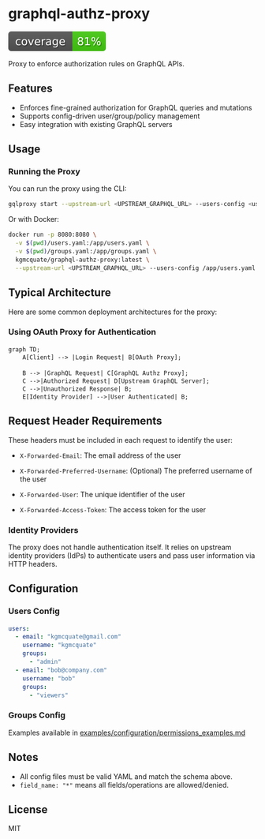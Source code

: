 # graphql-authz-proxy

![Coverage](./graphql_authz_proxy/coverage.svg)

Proxy to enforce authorization rules on GraphQL APIs.

## Features

- Enforces fine-grained authorization for GraphQL queries and mutations
- Supports config-driven user/group/policy management
- Easy integration with existing GraphQL servers

## Usage

### Running the Proxy

You can run the proxy using the CLI:

```bash
gqlproxy start --upstream-url <UPSTREAM_GRAPHQL_URL> --users-config <users.yaml> --groups-config <groups.yaml>
```

Or with Docker:

```bash
docker run -p 8080:8080 \
  -v $(pwd)/users.yaml:/app/users.yaml \
  -v $(pwd)/groups.yaml:/app/groups.yaml \
  kgmcquate/graphql-authz-proxy:latest \
  --upstream-url <UPSTREAM_GRAPHQL_URL> --users-config /app/users.yaml --groups-config /app/groups.yaml
```

## Typical Architecture

Here are some common deployment architectures for the proxy:

### Using OAuth Proxy for Authentication

```mermaid
graph TD;
    A[Client] --> |Login Request| B[OAuth Proxy];
    
    B --> |GraphQL Request| C[GraphQL Authz Proxy];
    C -->|Authorized Request| D[Upstream GraphQL Server];
    C -->|Unauthorized Response| B;
    E[Identity Provider] -->|User Authenticated| B;
```

## Request Header Requirements

These headers must be included in each request to identify the user:

- `X-Forwarded-Email`: The email address of the user

- `X-Forwarded-Preferred-Username`: (Optional) The preferred username of the user

- `X-Forwarded-User`: The unique identifier of the user
  
- `X-Forwarded-Access-Token`: The access token for the user

### Identity Providers

The proxy does not handle authentication itself. It relies on upstream identity providers (IdPs) to authenticate users and pass user information via HTTP headers.

## Configuration

### Users Config

```yaml
users:
  - email: "kgmcquate@gmail.com"
    username: "kgmcquate"
    groups:
      - "admin"
  - email: "bob@company.com"
    username: "bob"
    groups:
      - "viewers"
```

### Groups Config

Examples available in [examples/configuration/permissions_examples.md](examples/configuration/permissions_examples.md)

## Notes

- All config files must be valid YAML and match the schema above.
- `field_name: "*"` means all fields/operations are allowed/denied.

## License

MIT

